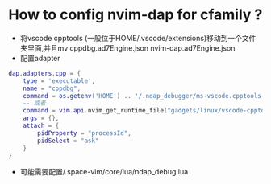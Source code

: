 # How to config nvim-dap for cfamily ?

- 将vscode cpptools (一般位于HOME/.vscode/extensions)移动到一个文件夹里面,并且mv cppdbg.ad7Engine.json  nvim-dap.ad7Engine.json
- 配置adapter
```lua
dap.adapters.cpp = {
    type = 'executable',
    name = "cppdbg",
    command = os.getenv('HOME') .. '/.ndap_debugger/ms-vscode.cpptools-1.2.2/debugAdapters/OpenDebugAD7',
    -- 或者
    command = vim.api.nvim_get_runtime_file("gadgets/linux/vscode-cpptools/debugAdapters/OpenDebugAD7", false)[1], --  // ensure that vimspector is located inside the nvim runtime folder 
    args = {},
    attach = {
        pidProperty = "processId",
        pidSelect = "ask"
    }
}
```
- 可能需要配置/.space-vim/core/lua/ndap_debug.lua
